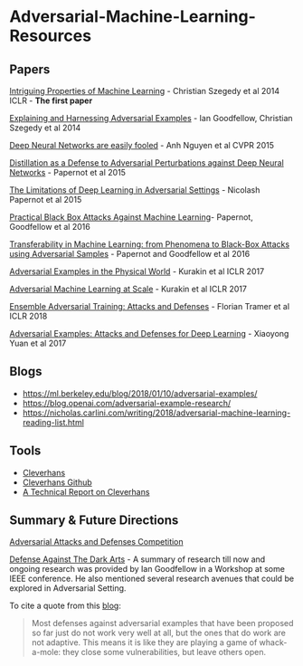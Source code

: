 # Adversarial-Machine-Learning-Resources

## Papers

[Intriguing Properties of Machine Learning](https://arxiv.org/abs/1312.6199) - Christian Szegedy et al 2014 ICLR - **The first paper**

[Explaining and Harnessing Adversarial Examples](https://arxiv.org/pdf/1412.6572.pdf) - Ian Goodfellow, Christian Szegedy et al 2014

[Deep Neural Networks are easily fooled](https://arxiv.org/pdf/1412.1897.pdf) - Anh Nguyen et al CVPR 2015

[Distillation as a Defense to Adversarial Perturbations against Deep Neural Networks](https://arxiv.org/abs/1511.04508) - Papernot et al 2015

[The Limitations of Deep Learning in Adversarial Settings](https://arxiv.org/abs/1511.07528) - Nicolash Papernot et al 2015

[Practical Black Box Attacks Against Machine Learning](https://arxiv.org/pdf/1602.02697.pdf)- Papernot, Goodfellow et al 2016

[Transferability in Machine Learning: from Phenomena to Black-Box Attacks using Adversarial Samples](https://arxiv.org/pdf/1605.07277.pdf) - Papernot and Goodfellow et al 2016

[Adversarial Examples in the Physical World](https://arxiv.org/pdf/1607.02533.pdf) - Kurakin et al ICLR 2017

[Adversarial Machine Learning at Scale](https://arxiv.org/pdf/1611.01236.pdf) - Kurakin et al ICLR 2017

[Ensemble Adversarial Training: Attacks and Defenses](https://arxiv.org/pdf/1705.07204.pdf) - Florian Tramer et al ICLR 2018

[Adversarial Examples: Attacks and Defenses for Deep Learning](https://arxiv.org/pdf/1712.07107.pdf) - Xiaoyong Yuan et al 2017


## Blogs

- https://ml.berkeley.edu/blog/2018/01/10/adversarial-examples/
- https://blog.openai.com/adversarial-example-research/
- https://nicholas.carlini.com/writing/2018/adversarial-machine-learning-reading-list.html

## Tools

- [Cleverhans](http://www.cleverhans.io/)
- [Cleverhans Github](https://github.com/tensorflow/cleverhans)
- [A Technical Report on Cleverhans](https://arxiv.org/pdf/1610.00768.pdf)

## Summary & Future Directions

[Adversarial Attacks and Defenses Competition](https://arxiv.org/pdf/1804.00097.pdf)

[Defense Against The Dark Arts](https://arxiv.org/pdf/1806.04169.pdf) - A summary of research till now and ongoing research was provided by Ian Goodfellow in a Workshop at some IEEE conference. He also mentioned several research avenues that could be explored in Adversarial Setting. 

To cite a quote from this [blog](http://www.cleverhans.io/security/privacy/ml/2017/02/15/why-attacking-machine-learning-is-easier-than-defending-it.html):
> Most defenses against adversarial examples that have been proposed so far just do not work very well at all, but the ones that do work are not adaptive. This means it is like they are playing a game of whack-a-mole: they close some vulnerabilities, but leave others open.
